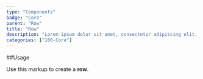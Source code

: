 ```yaml
---
type: "Components"
badge: "Core"
parent: "Row"
title: "Row"
description: "Lorem ipsum dolor sit amet, consectetur adipiscing elit. Nunc tempus laoreet leo sit amet iaculis."
categories: ["100-Core"]
---
```


##Usage

Use this markup to create a **row**.

<script type="text/plain" class="language-markup">
  <div class="row">
    <!-- content -->
  </div>
</script>
